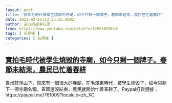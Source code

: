 ```yaml
---
layout: post
title: "實拍毛時代被學生燒毀的寺廟，如今只剩一個牌子。春節未結束，農民已忙着春耕"
date: 2021-02-15T23:53:55.000Z
author: 遠方的故事石頭
from: https://www.youtube.com/watch?v=TzM8kEFRCu0
tags: [ 石炳锋 ]
categories: [ 石炳锋 ]
---
```

<!--1613433235000-->
[實拍毛時代被學生燒毀的寺廟，如今只剩一個牌子。春節未結束，農民已忙着春耕](https://www.youtube.com/watch?v=TzM8kEFRCu0)
------

<div>
貴州梵淨山下，原來有一個很大的寺廟，在毛澤東時代，被學生燒毀了，如今只剩下一個寺廟名稱。春節還沒結束，農民就開始忙着春耕了。Paypal打賞鏈接：https://paypal.me/761009?locale.x=zh_XC
</div>
